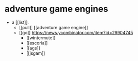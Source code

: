 # adventure game engines

- a [[list]].
  - [[pull]] [[adventure game engine]]
  - [[go]] https://news.ycombinator.com/item?id=29904745
    - [[wintermute]]
    - [[escoria]]
    - [[ags]]
    - [[jsgam]]

